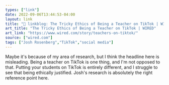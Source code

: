 ```yaml
---
types: ["link"]
date: 2022-09-06T13:44:53-04:00
layout: link
title: "🔗 linkblog: The Tricky Ethics of Being a Teacher on TikTok | WIRED'"
art_title: "The Tricky Ethics of Being a Teacher on TikTok | WIRED"
art_link: "https://www.wired.com/story/teachers-on-tiktok/"
source: ["wired.com"]
tags: ["Josh Rosenberg","TikTok","social media"]
---
```

Maybe it's because of my area of research, but I think the headline here is misleading. Being a teacher on TikTok is one thing, and I'm not opposed to that. Putting your students on TikTok is entirely different, and I struggle to see that being ethically justified. Josh's research is absolutely the right reference point here.
 
